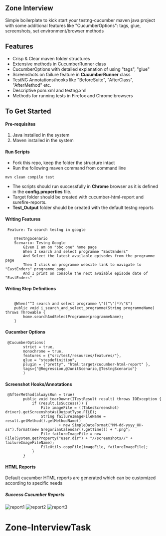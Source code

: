 ## Zone Interview
Simple boilerplate to kick start your testng-cucumber maven java project with some additional features like "CucumberOptions": tags, glue, screenshots, set environment/browser methods
## Features
* Crisp & Clear maven folder structures
* Extensive methods in CucumberRunner class
* CucumberOptions with detailed explanation of using "tags", "glue"
* Screenshots on failure feature in **CucumberRunner** class
* TestNG Annotations/hooks like "BeforeSuite", "AfterClass", "AfterMethod" etc.
* Descriptive pom.xml and testng.xml
* Methods for running tests in Firefox and Chrome browsers

## To Get Started

#### Pre-requisites
1. Java installed in the system
2. Maven installed in the system

#### Run Scripts
* Fork this repo, keep the folder the structure intact
* Run the following maven command from command line 
```
mvn clean compile test
```
* The scripts should run successfully in **Chrome** browser as it is defined in the **config.properties** file.
* Target folder should be created with cucumber-html-report and surefire-reports.
* **Test_Output** folder should be created with the default testng reports

#### Writing Features
```
 Feature: To search testng in google
  
	@TestngScenario
  	Scenario: Testng Google
  		Given I am on "bbc one" home page  	
 		When I search and select programme "EastEnders" 		
	  	And Select the latest available episodes from the programme page	
	  	Then I click on programme website link to navigate to "EastEnders" programme page 	  	
	  	And I print on console the next avaiable episode date of "EastEnders"
```


#### Writing Step Definitions

```

	@When("^I search and select programme \"([^\"]*)\"$")
	public void i_search_and_select_programme(String programmeName) throws Throwable {
		home.searchAndSelectProgramme(programmeName);
	}
```


#### Cucumber Options

```
 @CucumberOptions(
      	strict = true,
      	monochrome = true,
      	features = {"src/test/resources/features/"},
      	glue = "stepdefinition",
      	plugin = {"pretty", "html:target/cucumber-html-report" },
      	tags={"@Regression,@JunitScenario,@TestngScenario"}
        )
```


#### Screenshot Hooks/Annotations

```
 @AfterMethod(alwaysRun = true)
     	public void tearDownr(ITestResult result) throws IOException {
     		if (result.isSuccess()) {
     			File imageFile = ((TakesScreenshot) driver).getScreenshotAs(OutputType.FILE);
     			String failureImageFileName = result.getMethod().getMethodName()
     					+ new SimpleDateFormat("MM-dd-yyyy_HH-ss").format(new GregorianCalendar().getTime()) + ".png";
     			File failureImageFile = new File(System.getProperty("user.dir") + "//screenshots//" + failureImageFileName);
     			FileUtils.copyFile(imageFile, failureImageFile);
     		}
     	}
```


#### HTML Reports
Default cucumber HTML reports are generated which can be customized according to specific needs
##### Success Cucumber Reports

![report1](./images/report1.png)
![report2](./images/report2.png)
![report3](./images/report3.png)
# Zone-InterviewTask
